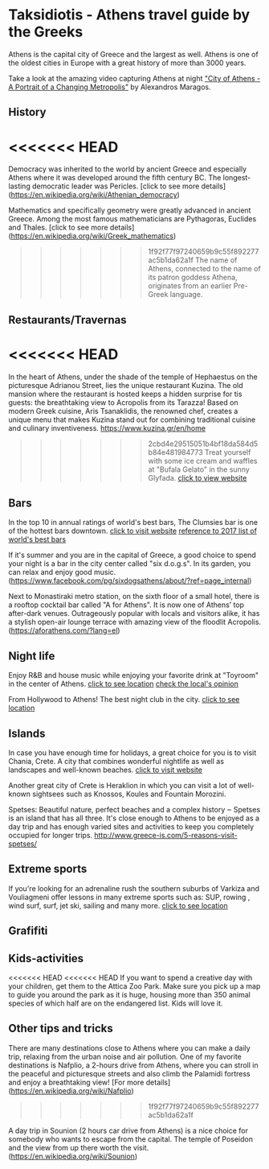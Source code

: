 ﻿# Taksidiotis - Athens travel guide by the Greeks

Athens is the capital city of Greece and the largest as well. Athens is one of the oldest cities in Europe with a great history of more than 3000 years.

Take a look at the amazing video capturing Athens at night ["City of Athens - A Portrait of a Changing Metropolis"](https://vimeo.com/256590553) by Alexandros Maragos.

## History

<<<<<<< HEAD
=======
Democracy was inherited to the world by ancient Greece and especially Athens where it was developed around the fifth century BC. The longest-lasting democratic leader was Pericles. [click to see more details] (https://en.wikipedia.org/wiki/Athenian_democracy)

Mathematics and specifically geometry were greatly advanced in ancient Greece. Among the most famous mathematicians are Pythagoras, Euclides and Thales.  [click to see more details] (https://en.wikipedia.org/wiki/Greek_mathematics)

>>>>>>> 1f92f77f97240659b9c55f892277ac5b1da62a1f
The name of Athens, connected to the name of its patron goddess Athena, originates from an earlier Pre-Greek language.

## Restaurants/Travernas

<<<<<<< HEAD
=======
In the heart of Athens, under the shade of the temple of Hephaestus on the picturesque Adrianou Street, lies the unique restaurant Kuzina. 
The old mansion where the restaurant is hosted keeps a hidden surprise for tis guests: the breathtaking view to Acropolis from its Tarazza!
Based on modern Greek cuisine, Aris Tsanaklidis, the renowned chef, creates a unique menu that makes Kuzina stand out for combining traditional cuisine and culinary inventiveness.
https://www.kuzina.gr/en/home 

>>>>>>> 2cbd4e29515051b4bf18da584d5b84e481984773
Treat yourself with some ice cream and waffles at "Bufala Gelato" in the sunny Glyfada.
[click to view website](http://bufalagelato.com)

## Bars

In the top 10 in annual ratings of world's best bars, The Clumsies bar is one of the hottest bars downtown. [click to visit website](http://theclumsies.gr/)
[reference to 2017 list of world's best bars](https://www.worlds50bestbars.com/fifty-best-bars-list-2017/?ist=6)

If it's summer and you are in the capital of Greece, a good choice to spend your night is a bar in the city center called "six d.o.g.s". In its garden, you can relax and enjoy good music.
(https://www.facebook.com/pg/sixdogsathens/about/?ref=page_internal)

Next to Monastiraki metro station, on the sixth floor of a small hotel, there is a rooftop cocktail bar called "A for Athens". It is now one of Athens’ top after-dark venues. Outrageously popular with locals and visitors alike, it has a stylish open-air lounge terrace with amazing view of the floodlit Acropolis. 
(https://aforathens.com/?lang=el)

## Night life

Enjoy R&B and house music while enjoying your favorite drink at "Toyroom" in the center of Athens.
[click to see location](https://www.google.gr/maps/place/ToyRoom+Athens/@37.977635,23.733593,17z/data=!3m1!4b1!4m5!3m4!1s0x14a1bd3931ab9175:0xd4f4699dd47969a8!8m2!3d37.977635!4d23.735787?hl=el)
[check the local's opinion](https://www.tripadvisor.com.gr/Attraction_Review-g189400-d13137578-Reviews-Toy_Room_Club-Athens_Attica.html)

From Hollywood to Athens! The best night club in the city. [click to see location](https://www.google.gr/maps/place/Lohan+Nightclub/@37.980089,23.7118973,17z/data=!3m1!4b1!4m5!3m4!1s0x14a1bcdf1361cf75:0xd93f0d81a48af300!8m2!3d37.980089!4d23.714086)

## Islands

In case you have enough time for holidays, a great choice for you is to visit Chania, Crete. A city that combines wonderful nightlife as well as landscapes and well-known beaches. [click to visit website](https://www.discovergreece.com/el/greek-islands/crete/chania)

Another great city of Crete is Heraklion in which you can visit a lot of well-known sightsees such as Knossos, Koules and Fountain Morozini.

Spetses:
Beautiful nature, perfect beaches and a complex history ‒ Spetses is an island that has all three. It's close enough to Athens to be enjoyed as a day trip and has enough varied sites and activities to keep you completely occupied for longer trips. 
http://www.greece-is.com/5-reasons-visit-spetses/ 

## Extreme sports

If you're looking for an adrenaline rush the southern suburbs of Varkiza and Vouliagmeni offer lessons in many extreme sports such as: SUP, rowing , wind surf, surf, jet ski, sailing and many more.
[click to see location](https://www.google.gr/maps/place/Βάρκιζα,+Βάρη+166+72/@37.8175484,23.7816949,14z/data=!3m1!4b1!4m5!3m4!1s0x14a19525c364b6ff:0x77264baecded7346!8m2!3d37.8175503!4d23.7992474?hl=el)

## Grafifiti

## Kids-activities

<<<<<<< HEAD
<<<<<<< HEAD
If you want to spend a creative day with your children, get them to the Attica Zoo Park. Make sure you pick up a map to guide you around the park as it is huge, housing more than 350 animal species of which half are on the endangered list. Kids will love it.

## Other tips and tricks


There are many destinations close to Athens where you can make a daily trip, relaxing from the urban noise and air pollution. One of my favorite destinations is Nafplio, a 2-hours drive from Athens, where you can stroll in the peaceful and picturesque streets and also climb the Palamidi fortress and enjoy a breathtaking view! [For more details] (https://en.wikipedia.org/wiki/Nafplio)
>>>>>>> 1f92f77f97240659b9c55f892277ac5b1da62a1f

A day trip in Sounion (2 hours car drive from Athens) is a nice choice for somebody who wants to escape from the capital. The temple of Poseidon and the view from up there worth the visit. (https://en.wikipedia.org/wiki/Sounion)